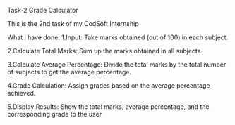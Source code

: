 Task-2  Grade Calculator

This is the 2nd task of my CodSoft Internship

What i have done:
1.Input: Take marks obtained (out of 100) in each subject.

2.Calculate Total Marks: Sum up the marks obtained in all subjects.

3.Calculate Average Percentage: Divide the total marks by the total number of subjects to get the average percentage.

4.Grade Calculation: Assign grades based on the average percentage achieved.

5.Display Results: Show the total marks, average percentage, and the corresponding grade to the user
